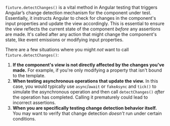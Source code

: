 `fixture.detectChanges()` is a vital method in Angular testing that triggers Angular’s change detection mechanism for the component under test. Essentially, it instructs Angular to check for changes in the component's input properties and update the view accordingly. This is essential to ensure the view reflects the current state of the component *before* any assertions are made.  It's called after any action that might change the component's state, like event emissions or modifying input properties.

There are a few situations where you might *not* want to call `fixture.detectChanges()`:

1.  **If the component's view is not directly affected by the changes you've made.** For example, if you're only modifying a property that isn't bound to the template.
2.  **When testing asynchronous operations that update the view.**  In this case, you would typically use `async`/`await` or `fakeAsync` and `tick()` to simulate the asynchronous operation and then call `detectChanges()` *after* the operation has completed. Calling it prematurely could lead to incorrect assertions.
3. **When you are specifically testing change detection behavior itself.** You may want to verify that change detection *doesn't* run under certain conditions.